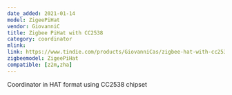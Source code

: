```yaml
---
date_added: 2021-01-14
model: ZigeePiHat
vendor: GiovanniC
title: Zigbee PiHat with CC2538
category: coordinator
mlink: 
link: https://www.tindie.com/products/GiovanniCas/zigbee-hat-with-cc2538-for-raspberry/
zigbeemodel: ZigeePiHat
compatible: [z2m,zha]
---
```

Coordinator in HAT format using CC2538 chipset
